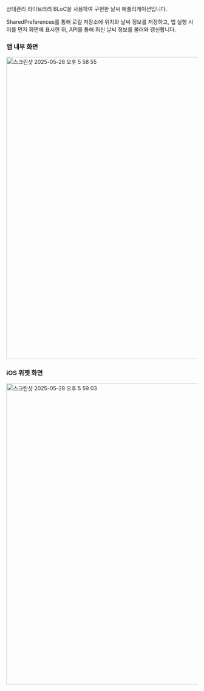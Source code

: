 상태관리 라이브러리 BLoC을 사용하여 구현한 날씨 애플리케이션입니다.

SharedPreferences를 통해 로컬 저장소에 위치와 날씨 정보를 저장하고, 앱 실행 시 이를 먼저 화면에 표시한 뒤, API를 통해 최신 날씨 정보를 불러와 갱신합니다.

### 앱 내부 화면

<img width="794" alt="스크린샷 2025-05-28 오후 5 58 55" src="https://github.com/user-attachments/assets/ec14f8bc-0b6f-4dff-a6d6-821d3d5339f7" />


### iOS 위젯 화면

<img width="791" alt="스크린샷 2025-05-28 오후 5 59 03" src="https://github.com/user-attachments/assets/e2d1fb14-075f-40e6-b2eb-b8cafea22749" />
